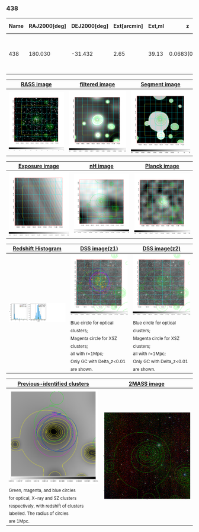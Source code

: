 <div STYLE="page-break-after: always;"></div>

### 438

|Name|RAJ2000[deg]|DEJ2000[deg] |Ext[arcmin]| Ext,ml | z | z_src| C|GC(XSZ,Delta_z<0.01)| GC(OPT,Delta_z<0.01)|GC| R_sig[arcmin] | R500[arcmin] | R500[Mpc]| CRsig[c/s] | CR500[c/s] |L500[1E44 erg/s]|F500[1E-12 erg/s/cm^2]| M500[1E14 Msun]|Tx[keV]|Cnt_sig|Beta|Rc[arcmin]|Comment|Alias|
|---|---|---|---|---|---|------|---|--------|---------|----------|---|---|---|---|---|---|---|---|---|---|---|---|---|---|
|438| 180.030| -31.432| 2.65| 39.13| 0.0683(0.005)| z1, z_xsz| B| MCXC, PSZ2, Tar, XB| A, N| A, MCXC, N, PSZ2, Tar, W, XB| 22.231| 11.676| 0.916| 0.471(0.092)| 0.437(0.085)| 0.895(0.114)| 7.903(1.009)| 2.33(0.15)| 3.68(0.15)| 78.5| 0.580(-0.044+0.062)| 3.513(-0.729+0.946)| -| k328|

|[RASS image](../image/438/438_img.pdf)|[filtered image](../image/438/438_fil.pdf)|[Segment image](../image/438/438_seg.pdf)|
|-------------------|--------------------|-------------------|
| <img src="../image/438/438_img.png" width="300">  | <img src="../image/438/438_fil.png" width="300">   | <img src="../image/438/438_seg.png" width="300">  |

|[Exposure image](../image/438/438_mex.pdf)| [nH image](../image/438/438_nh.pdf)| [Planck image](../image/438/438_p.pdf)|
|-------------------|--------------------|-------------------|
|<img src="../image/438/438_mex.png" width="300">   | <img src="../image/438/438_nh.png" width="300">    | <img src="../image/438/438_p.png" width="300"> |

|[Redshift Histogram](../image/438/438_zg.pdf) | [DSS image(z1)](../image/438/438_dss_z1.pdf)      |  [DSS image(z2)](../image/438/438_dss_z2.pdf)    |
|-------------------|--------------------|-------------------|
|<img src="../image/438/438_zg.png" width="300"> |<img src="../image/438/438_dss_z1.png" width="300"> <sub><br>Blue circle for optical clusters; <br>Magenta circle for XSZ clusters; <br>all with r=1Mpc; <br>Only GC with Delta_z<0.01 are shown. </sub>| <img src="../image/438/438_dss_z2.png" width="300"><sub><br>Blue circle for optical clusters; <br>Magenta circle for XSZ clusters; <br>all with r=1Mpc; <br>Only GC with Delta_z<0.01 are shown. </sub> |

|[Previous-identified clusters](../image/438/438_gc.pdf) | [2MASS image](../image/438/438_2mass.pdf)      |
|-------------------|-------------------|
|<img src=../image/438/438_gc.png width="300"> <br><sub>Green, magenta, and blue circles <br>for optical, X-ray and SZ clusters <br>respectively, with redshift of clusters <br>labelled. The radius of circles <br>are 1Mpc.</sub>|<img src="../image/438/438_2mass.png" width="300">  |




